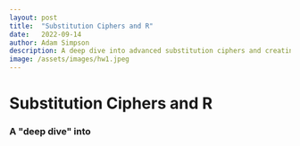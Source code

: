 ```yaml
---
layout: post
title:  "Substitution Ciphers and R"
date:   2022-09-14
author: Adam Simpson
description: A deep dive into advanced substitution ciphers and creating them in R
image: /assets/images/hw1.jpeg
---
```


# Substitution Ciphers and R

### A "deep dive" into 